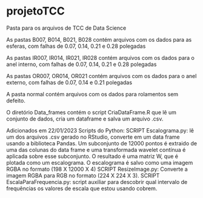# projetoTCC
Pasta para os arquivos de TCC de Data Science

As pastas B007, B014, B021, B028 contém arquivos com os dados para as esferas, com falhas de 0.07, 0.14, 0.21 e 0.28 polegadas

As pastas IR007, IR014, IR021, IR028 contém arquivos com os dados para o anel interno, com falhas de 0.07, 0.14, 0.21 e 0.28 polegadas

As pastas OR007, OR014, OR021 contém arquivos com os dados para o anel externo, com falhas de 0.07, 0.14 e 0.21 polegadas

A pasta normal contém arquivos com os dados para rolamentos sem defeito.

O diretório Data_frames contém o script CriaDataFrame.R que lê um conjunto de dados, cria um dataframe e salva um arquivo .csv.

Adicionados em 22/01/2023
Scripts do Python:
SCRIPT Escalograma.py: lê um dos arquivos .csv gerado no RStudio, converte em um data frame usando a biblioteca Pandas. Um subconjunto de 12000 pontos é extraido de uma das colunas do data frame e uma transformada wavelet contínua é aplicada sobre esse subconjunto. O resultado é uma matriz W, que é plotada como um escalograma. O escalograma é salvo como uma imagem RGBA no formato (198 X 12000 X 4)
SCRIPT ResizeImage.py: Converte a imagem RGBA para RGB no formato (224 X 224 X 3).
SCRIPT EscalaParaFrequencia.py: script auxiliar para descobrir qual intervalo de frequências os valores de escala que estou usando cobrem.
